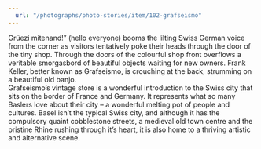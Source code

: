 ```yaml
---
  url: "/photographs/photo-stories/item/102-grafseismo"
---
```


Grüezi mitenand!” (hello everyone) booms the lilting Swiss German voice from the corner as visitors tentatively poke their heads through the door of the tiny shop. Through the doors of the colourful shop front overflows a veritable smorgasbord of beautiful objects waiting for new owners. Frank Keller, better known as Grafseismo, is crouching at the back, strumming on a beautiful old banjo.  
Grafseismo’s vintage store is a wonderful introduction to the Swiss city that sits on the border of France and Germany. It represents what so many Baslers love about their city – a wonderful melting pot of people and cultures. Basel isn’t the typical Swiss city, and although it has the compulsory quaint cobblestone streets, a medieval old town centre and the pristine Rhine rushing through it’s heart, it is also home to a thriving artistic and alternative scene.